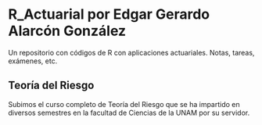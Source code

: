 # R_Actuarial por Edgar Gerardo Alarcón González
Un repositorio con códigos de R con aplicaciones actuariales. Notas, tareas, exámenes, etc.

## Teoría del Riesgo
Subimos el curso completo de Teoría del Riesgo que se ha impartido en diversos semestres en la facultad de Ciencias de la UNAM por su servidor.
